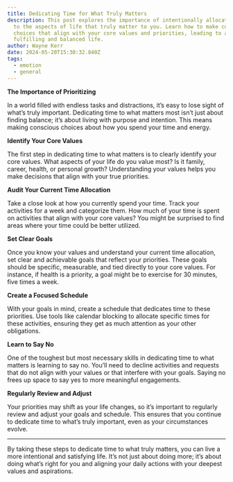 ```yaml
---
title: Dedicating Time for What Truly Matters
description: This post explores the importance of intentionally allocating time
  to the aspects of life that truly matter to you. Learn how to make conscious
  choices that align with your core values and priorities, leading to a more
  fulfilling and balanced life.
author: Wayne Kerr
date: 2024-05-20T15:30:32.840Z
tags:
  - emotion
  - general
---
```


**The Importance of Prioritizing**

In a world filled with endless tasks and distractions, it’s easy to lose sight of what’s truly important. Dedicating time to what matters most isn’t just about finding balance; it’s about living with purpose and intention. This means making conscious choices about how you spend your time and energy.

**Identify Your Core Values**

The first step in dedicating time to what matters is to clearly identify your core values. What aspects of your life do you value most? Is it family, career, health, or personal growth? Understanding your values helps you make decisions that align with your true priorities.

**Audit Your Current Time Allocation**

Take a close look at how you currently spend your time. Track your activities for a week and categorize them. How much of your time is spent on activities that align with your core values? You might be surprised to find areas where your time could be better utilized.

**Set Clear Goals**

Once you know your values and understand your current time allocation, set clear and achievable goals that reflect your priorities. These goals should be specific, measurable, and tied directly to your core values. For instance, if health is a priority, a goal might be to exercise for 30 minutes, five times a week.

**Create a Focused Schedule**

With your goals in mind, create a schedule that dedicates time to these priorities. Use tools like calendar blocking to allocate specific times for these activities, ensuring they get as much attention as your other obligations.

**Learn to Say No**

One of the toughest but most necessary skills in dedicating time to what matters is learning to say no. You’ll need to decline activities and requests that do not align with your values or that interfere with your goals. Saying no frees up space to say yes to more meaningful engagements.

**Regularly Review and Adjust**

Your priorities may shift as your life changes, so it’s important to regularly review and adjust your goals and schedule. This ensures that you continue to dedicate time to what’s truly important, even as your circumstances evolve.

---

By taking these steps to dedicate time to what truly matters, you can live a more intentional and satisfying life. It’s not just about doing more; it’s about doing what’s right for you and aligning your daily actions with your deepest values and aspirations.
